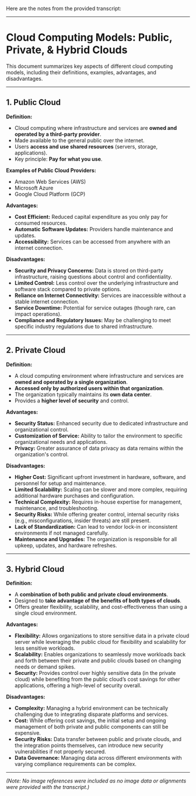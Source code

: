Here are the notes from the provided transcript:

---

# Cloud Computing Models: Public, Private, & Hybrid Clouds

This document summarizes key aspects of different cloud computing models, including their definitions, examples, advantages, and disadvantages.

---

## 1. Public Cloud

**Definition:**
*   Cloud computing where infrastructure and services are **owned and operated by a third-party provider**.
*   Made available to the general public over the internet.
*   Users **access and use shared resources** (servers, storage, applications).
*   Key principle: **Pay for what you use**.

**Examples of Public Cloud Providers:**
*   Amazon Web Services (AWS)
*   Microsoft Azure
*   Google Cloud Platform (GCP)

**Advantages:**
*   **Cost Efficient:** Reduced capital expenditure as you only pay for consumed resources.
*   **Automatic Software Updates:** Providers handle maintenance and updates.
*   **Accessibility:** Services can be accessed from anywhere with an internet connection.

**Disadvantages:**
*   **Security and Privacy Concerns:** Data is stored on third-party infrastructure, raising questions about control and confidentiality.
*   **Limited Control:** Less control over the underlying infrastructure and software stack compared to private options.
*   **Reliance on Internet Connectivity:** Services are inaccessible without a stable internet connection.
*   **Service Downtime:** Potential for service outages (though rare, can impact operations).
*   **Compliance and Regulatory Issues:** May be challenging to meet specific industry regulations due to shared infrastructure.

---

## 2. Private Cloud

**Definition:**
*   A cloud computing environment where infrastructure and services are **owned and operated by a single organization**.
*   **Accessed only by authorized users within that organization**.
*   The organization typically maintains its **own data center**.
*   Provides a **higher level of security** and control.

**Advantages:**
*   **Security Status:** Enhanced security due to dedicated infrastructure and organizational control.
*   **Customization of Service:** Ability to tailor the environment to specific organizational needs and applications.
*   **Privacy:** Greater assurance of data privacy as data remains within the organization's control.

**Disadvantages:**
*   **Higher Cost:** Significant upfront investment in hardware, software, and personnel for setup and maintenance.
*   **Limited Scalability:** Scaling can be slower and more complex, requiring additional hardware purchases and configuration.
*   **Technical Complexity:** Requires in-house expertise for management, maintenance, and troubleshooting.
*   **Security Risks:** While offering greater control, internal security risks (e.g., misconfigurations, insider threats) are still present.
*   **Lack of Standardization:** Can lead to vendor lock-in or inconsistent environments if not managed carefully.
*   **Maintenance and Upgrades:** The organization is responsible for all upkeep, updates, and hardware refreshes.

---

## 3. Hybrid Cloud

**Definition:**
*   A **combination of both public and private cloud environments**.
*   Designed to **take advantage of the benefits of both types of clouds**.
*   Offers greater flexibility, scalability, and cost-effectiveness than using a single cloud environment.

**Advantages:**
*   **Flexibility:** Allows organizations to store sensitive data in a private cloud server while leveraging the public cloud for flexibility and scalability for less sensitive workloads.
*   **Scalability:** Enables organizations to seamlessly move workloads back and forth between their private and public clouds based on changing needs or demand spikes.
*   **Security:** Provides control over highly sensitive data (in the private cloud) while benefiting from the public cloud’s cost savings for other applications, offering a high-level of security overall.

**Disadvantages:**
*   **Complexity:** Managing a hybrid environment can be technically challenging due to integrating disparate platforms and services.
*   **Cost:** While offering cost savings, the initial setup and ongoing management of both private and public components can still be expensive.
*   **Security Risks:** Data transfer between public and private clouds, and the integration points themselves, can introduce new security vulnerabilities if not properly secured.
*   **Data Governance:** Managing data across different environments with varying compliance requirements can be complex.

---
*(Note: No image references were included as no image data or alignments were provided with the transcript.)*